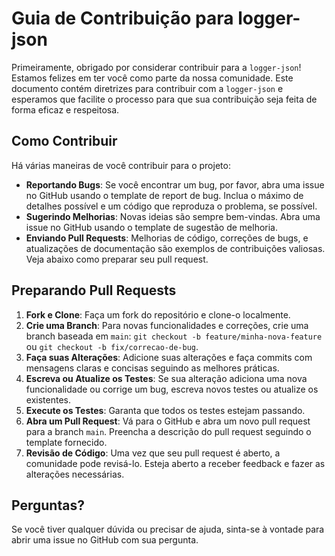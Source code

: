 # Guia de Contribuição para logger-json

Primeiramente, obrigado por considerar contribuir para a `logger-json`! Estamos felizes em ter você como parte da nossa comunidade. Este documento contém diretrizes para contribuir com a `logger-json` e esperamos que facilite o processo para que sua contribuição seja feita de forma eficaz e respeitosa.

## Como Contribuir

Há várias maneiras de você contribuir para o projeto:

- **Reportando Bugs**: Se você encontrar um bug, por favor, abra uma issue no GitHub usando o template de report de bug. Inclua o máximo de detalhes possível e um código que reproduza o problema, se possível.
- **Sugerindo Melhorias**: Novas ideias são sempre bem-vindas. Abra uma issue no GitHub usando o template de sugestão de melhoria.
- **Enviando Pull Requests**: Melhorias de código, correções de bugs, e atualizações de documentação são exemplos de contribuições valiosas. Veja abaixo como preparar seu pull request.

## Preparando Pull Requests

1.  **Fork e Clone**: Faça um fork do repositório e clone-o localmente.
2.  **Crie uma Branch**: Para novas funcionalidades e correções, crie uma branch baseada em `main`: `git checkout -b feature/minha-nova-feature` ou `git checkout -b fix/correcao-de-bug`.
3.  **Faça suas Alterações**: Adicione suas alterações e faça commits com mensagens claras e concisas seguindo as melhores práticas.
4.  **Escreva ou Atualize os Testes**: Se sua alteração adiciona uma nova funcionalidade ou corrige um bug, escreva novos testes ou atualize os existentes.
5.  **Execute os Testes**: Garanta que todos os testes estejam passando.
6.  **Abra um Pull Request**: Vá para o GitHub e abra um novo pull request para a branch `main`. Preencha a descrição do pull request seguindo o template fornecido.
7.  **Revisão de Código**: Uma vez que seu pull request é aberto, a comunidade pode revisá-lo. Esteja aberto a receber feedback e fazer as alterações necessárias.

## Perguntas?

Se você tiver qualquer dúvida ou precisar de ajuda, sinta-se à vontade para abrir uma issue no GitHub com sua pergunta.
